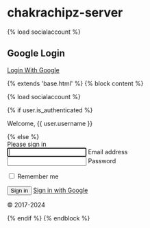 # chakrachipz-server

{% load socialaccount %}
  <h2>Google Login</h2>
  <a href="{% provider_login_url 'google' %}?next=/">Login With Google</a>


  {% extends 'base.html' %} {% block content %}

{% load socialaccount %}

{% if user.is_authenticated %}
<p>Welcome, {{ user.username }}</p>
{% else %}
<div class="container">
  <div class="row">
      <div class="col s12 m6 offset-m3">
          <div class="card grey lighten-3">
              <div class="card-content black-text">
                  <span class="card-title">Please sign in</span>
                  <form class="form-signin">
                      <div class="input-field">
                          <input id="inputEmail" type="email" class="validate" required autofocus>
                          <label for="inputEmail">Email address</label>
                      </div>
                      <div class="input-field">
                          <input id="inputPassword" type="password" class="validate" required>
                          <label for="inputPassword">Password</label>
                      </div>
                      <p>
                          <label>
                              <input type="checkbox" />
                              <span>Remember me</span>
                          </label>
                      </p>
                      <button class="btn waves-effect waves-light" type="submit">Sign in</button>
                      <a href="{% provider_login_url 'google' %}" class="btn red" role="button">Sign in with Google</a>
                  </form>
              </div>
              <div class="card-action">
                  <p class="grey-text text-darken-1">&copy; 2017-2024</p>
              </div>
          </div>
      </div>
  </div>
</div>


{% endif %} {% endblock %}
